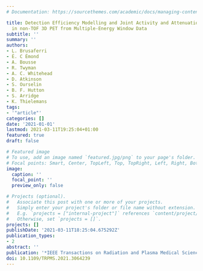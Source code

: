 ```yaml
---
# Documentation: https://sourcethemes.com/academic/docs/managing-content/

title: Detection Efficiency Modelling and Joint Activity and Attenuation Reconstruction
  in non-TOF 3D PET from Multiple-Energy Window Data
subtitle: ''
summary: ''
authors:
- L. Brusaferri
- É. C Émond
- A. Bousse
- R. Twyman
- A. C. Whitehead
- D. Atkinson
- S. Ourselin
- B. F. Hutton
- S. Arridge
- K. Thielemans
tags:
- '"article"'
categories: []
date: '2021-01-01'
lastmod: 2021-03-11T19:25:04+01:00
featured: true
draft: false

# Featured image
# To use, add an image named `featured.jpg/png` to your page's folder.
# Focal points: Smart, Center, TopLeft, Top, TopRight, Left, Right, BottomLeft, Bottom, BottomRight.
image:
  caption: ''
  focal_point: ''
  preview_only: false

# Projects (optional).
#   Associate this post with one or more of your projects.
#   Simply enter your project's folder or file name without extension.
#   E.g. `projects = ["internal-project"]` references `content/project/deep-learning/index.md`.
#   Otherwise, set `projects = []`.
projects: []
publishDate: '2021-03-11T18:25:04.675292Z'
publication_types:
- 2
abstract: ''
publication: '*IEEE Transactions on Radiation and Plasma Medical Sciences*'
doi: 10.1109/TRPMS.2021.3064239
---
```

